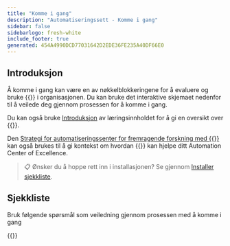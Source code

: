 ```yaml
---
title: "Komme i gang"
description: "Automatiseringssett - Komme i gang"
sidebar: false
sidebarlogo: fresh-white
include_footer: true
generated: 454A4990DCD77031642D2EDE36FE235A40DF66E0
---
```


## Introduksjon

Å komme i gang kan være en av nøkkelblokkeringene for å evaluere og bruke {{<product-name>}} i organisasjonen. Du kan bruke det interaktive skjemaet nedenfor til å veilede deg gjennom prosessen for å komme i gang.

Du kan også bruke [Introduksjon](https://learn.microsoft.com/power-automate/guidance/automation-kit/overview/introduction) av læringsinnholdet for å gi en oversikt over {{<product-name>}}.

Den [Strategi for automatiseringssenter for fremragende forskning med {{<product-name>}}](https://learn.microsoft.com/power-automate/guidance/automation-kit/overview/automation-coe-strategy) kan også brukes til å gi kontekst om hvordan {{<product-name>}} kan hjelpe ditt Automation Center of Excellence.

> 📋 Ønsker du å hoppe rett inn i installasjonen? Se gjennom [Installer sjekkliste](/nb/get-started/install-checklist).

## Sjekkliste

Bruk følgende spørsmål som veiledning gjennom prosessen med å komme i gang

{{<questions name="/content/nb/checklist.json" completed="Takk for tilbakemeldingen du har kommet i gang med" showNavigationButtons="false" locale="nb">}}
